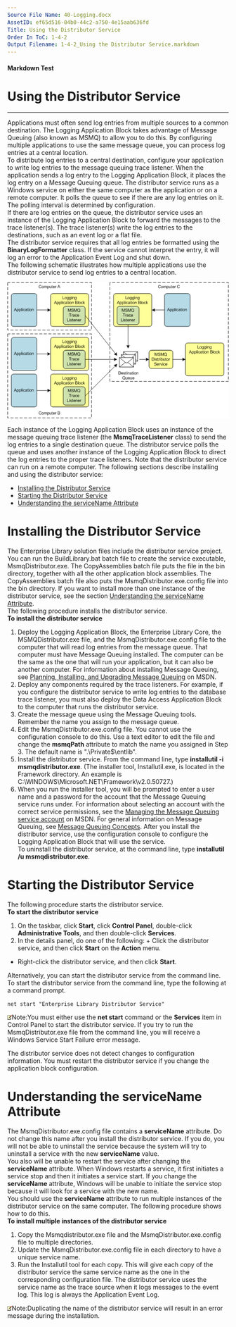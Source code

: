 ```yaml
---
Source File Name: 40-Logging.docx
AssetID: ef65d516-04b0-44c2-a750-4e15aab636fd
Title: Using the Distributor Service
Order In ToC: 1-4-2
Output Filename: 1-4-2_Using the Distributor Service.markdown
---
```


#### Markdown Test ####
# Using the Distributor Service #
----------

Applications must often send log entries from multiple sources to a common destination. The Logging Application Block takes advantage of Message Queuing (also known as MSMQ) to allow you to do this. By configuring multiple applications to use the same message queue, you can process log entries at a central location.   
To distribute log entries to a central destination, configure your application to write log entries to the message queuing trace listener. When the application sends a log entry to the Logging Application Block, it places the log entry on a Message Queuing queue. The distributor service runs as a Windows service on either the same computer as the application or on a remote computer. It polls the queue to see if there are any log entries on it. The polling interval is determined by configuration.   
If there are log entries on the queue, the distributor service uses an instance of the Logging Application Block to forward the messages to the trace listener(s). The trace listener(s) write the log entries to the destinations, such as an event log or a flat file.  
The distributor service requires that all log entries be formatted using the **BinaryLogFormatter** class. If the service cannot interpret the entry, it will log an error to the Application Event Log and shut down.   
The following schematic illustrates how multiple applications use the distributor service to send log entries to a central location.  

![](images/24d6b29b-594c-445c-82a9-4f83b1f6b7a6.png)  

Each instance of the Logging Application Block uses an instance of the message queuing trace listener (the **MsmqTraceListener** class) to send the log entries to a single destination queue. The distributor service polls the queue and uses another instance of the Logging Application Block to direct the log entries to the proper trace listeners. Note that the distributor service can run on a remote computer. The following sections describe installing and using the distributor service:  
+ <a href="#distrib_install" xmlns:dt="uuid:C2F41010-65B3-11d1-A29F-00AA00C14882" xmlns:xlink="http://www.w3.org/1999/xlink" xmlns:MSHelp="http://msdn.microsoft.com/mshelp">Installing the Distributor Service</a>
+ <a href="#distrib_start" xmlns:dt="uuid:C2F41010-65B3-11d1-A29F-00AA00C14882" xmlns:xlink="http://www.w3.org/1999/xlink" xmlns:MSHelp="http://msdn.microsoft.com/mshelp">Starting the Distributor Service</a>
+ <a href="#distrib_understand" xmlns:dt="uuid:C2F41010-65B3-11d1-A29F-00AA00C14882" xmlns:xlink="http://www.w3.org/1999/xlink" xmlns:MSHelp="http://msdn.microsoft.com/mshelp">Understanding the serviceName Attribute</a>

# Installing the Distributor Service #
<a name="distrib_install" href="#" xmlns:xlink="http://www.w3.org/1999/xlink"><span /></a>The Enterprise Library solution files include the distributor service project. You can run the BuildLibrary.bat batch file to create the service executable, MsmqDistributor.exe. The CopyAssemblies batch file puts the file in the bin directory, together with all the other application block assemblies. The CopyAssemblies batch file also puts the MsmqDistributor.exe.config file into the bin directory. If you want to install more than one instance of the distributor service, see the section <a href="#distrib_understand" xmlns:dt="uuid:C2F41010-65B3-11d1-A29F-00AA00C14882" xmlns:xlink="http://www.w3.org/1999/xlink" xmlns:MSHelp="http://msdn.microsoft.com/mshelp">Understanding the serviceName Attribute</a>.  
The following procedure installs the distributor service.  
**To install the distributor service**

1. Deploy the Logging Application Block, the Enterprise Library Core, the MSMQDistributor.exe file, and the MsmqDistributor.exe.config file to the computer that will read log entries from the message queue. That computer must have Message Queuing installed. The computer can be the same as the one that will run your application, but it can also be another computer. For information about installing Message Queuing, see <a href="http://technet.microsoft.com/en-us/library/cc780048(WS.10).aspx" xmlns:dt="uuid:C2F41010-65B3-11d1-A29F-00AA00C14882" xmlns:xlink="http://www.w3.org/1999/xlink" xmlns:MSHelp="http://msdn.microsoft.com/mshelp">Planning, Installing, and Upgrading Message Queuing</a> on MSDN.
2. Deploy any components required by the trace listeners. For example, if you configure the distributor service to write log entries to the database trace listener, you must also deploy the Data Access Application Block to the computer that runs the distributor service. 
3. Create the message queue using the Message Queuing tools. Remember the name you assign to the message queue.
4. Edit the MsmqDistributor.exe.config file. You cannot use the configuration console to do this. Use a text editor to edit the file and change the **msmqPath** attribute to match the name you assigned in Step 3. The default name is ".\Private$\entlib".
5. Install the distributor service. From the command line, type **installutil -i msmqdistributor.exe**. (The installer tool, Installutil.exe, is located in the Framework directory. An example is C:\WINDOWS\Microsoft.NET\Framework\v2.0.50727.)
6. When you run the installer tool, you will be prompted to enter a user name and a password for the account that the Message Queuing service runs under. For information about selecting an account with the correct service permissions, see the <a href="http://technet.microsoft.com/en-us/library/cc758845(WS.10).aspx" xmlns:dt="uuid:C2F41010-65B3-11d1-A29F-00AA00C14882" xmlns:xlink="http://www.w3.org/1999/xlink" xmlns:MSHelp="http://msdn.microsoft.com/mshelp">Managing the Message Queuing service account</a> on MSDN. For general information on Message Queuing, see <a href="http://technet.microsoft.com/en-us/library/cc738910(WS.10).aspx" xmlns:dt="uuid:C2F41010-65B3-11d1-A29F-00AA00C14882" xmlns:xlink="http://www.w3.org/1999/xlink" xmlns:MSHelp="http://msdn.microsoft.com/mshelp">Message Queuing Concepts</a>.
After you install the distributor service, use the configuration console to configure the Logging Application Block that will use the service.  
To uninstall the distributor service, at the command line, type **installutil /u msmqdistributor.exe**.   

# Starting the Distributor Service #
<a name="distrib_start" href="#" xmlns:xlink="http://www.w3.org/1999/xlink"><span /></a>The following procedure starts the distributor service.  
**To start the distributor service**

1. On the taskbar, click **Start**, click **Control Panel**, double-click **Administrative Tools**, and then double-click **Services**.
2. In the details panel, do one of the following: + Click the distributor service, and then click **Start** on the **Action** menu.
+ Right-click the distributor service, and then click **Start**.

Alternatively, you can start the distributor service from the command line. To start the distributor service from the command line, type the following at a command prompt.  

```
net start "Enterprise Library Distributor Service"
```


![](images/note.gif)Note:You must either use the **net start** command or the **Services** item in Control Panel to start the distributor service. If you try to run the MsmqDistributor.exe file from the command line, you will receive a Windows Service Start Failure error message.

The distributor service does not detect changes to configuration information. You must restart the distributor service if you change the application block configuration. 
# Understanding the serviceName Attribute #
<a name="distrib_understand" href="#" xmlns:xlink="http://www.w3.org/1999/xlink"><span /></a>The MsmqDistributor.exe.config file contains a **serviceName** attribute. Do not change this name after you install the distributor service. If you do, you will not be able to uninstall the service because the system will try to uninstall a service with the new **serviceName** value.  
You also will be unable to restart the service after changing the **serviceName** attribute. When Windows restarts a service, it first initiates a service stop and then it initiates a service start. If you change the **serviceName** attribute, Windows will be unable to initiate the service stop because it will look for a service with the new name.  
You should use the **serviceName** attribute to run multiple instances of the distributor service on the same computer. The following procedure shows how to do this.  
**To install multiple instances of the distributor service**

1. Copy the Msmqdistributor.exe file and the MsmqDistributor.exe.config file to multiple directories.
2. Update the MsmqDistributor.exe.config file in each directory to have a unique service name. 
3. Run the Installutil tool for each copy. This will give each copy of the distributor service the same service name as the one in the corresponding configuration file. 
The distributor service uses the service name as the trace source when it logs messages to the event log. This log is always the Application Event Log.   

![](images/note.gif)Note:Duplicating the name of the distributor service will result in an error message during the installation.
